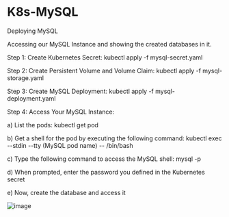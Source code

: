 # K8s-MySQL
Deploying MySQL

Accessing our MySQL Instance and showing the created databases in it.

Step 1: Create Kubernetes Secret:
kubectl apply -f mysql-secret.yaml

Step 2: Create Persistent Volume and Volume Claim:
kubectl apply -f mysql-storage.yaml

Step 3: Create MySQL Deployment:
kubectl apply -f mysql-deployment.yaml

Step 4: Access Your MySQL Instance:

a) List the pods: kubectl get pod

b) Get a shell for the pod by executing the following command: kubectl exec --stdin --tty (MySQL pod name) -- /bin/bash

c) Type the following command to access the MySQL shell: mysql -p

d) When prompted, enter the password you defined in the Kubernetes secret

e) Now, create the database and access it


![image](https://user-images.githubusercontent.com/78831583/235132657-9e07bbc9-664f-43b6-b68c-c0bd8f5364f0.png)
